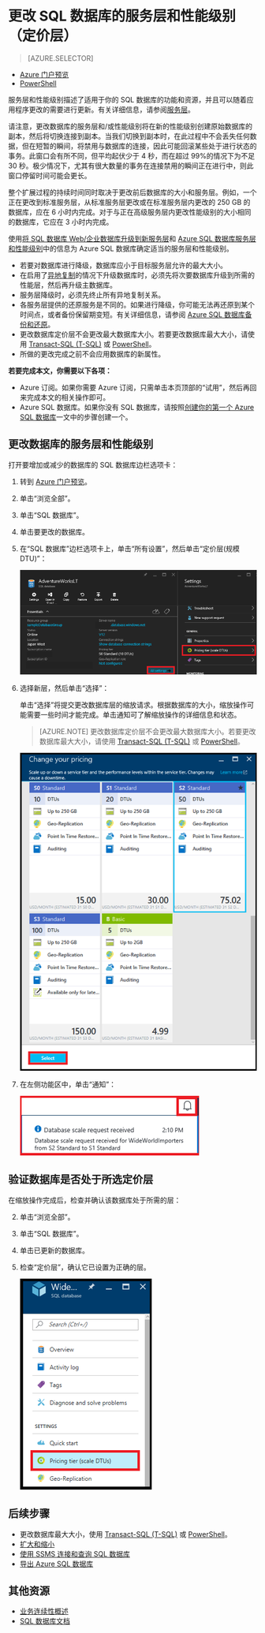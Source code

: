 <properties
	pageTitle="更改 Azure SQL 数据库的服务层和性能级别"
	description="“更改 Azure SQL 数据库的服务层和性能级别”介绍如何扩展或缩减 SQL 数据库。更改 Azure SQL 数据库的定价层。"
	services="sql-database"
	documentationCenter=""
	authors="stevestein"
	manager="jhubbard"
	editor=""/>

<tags
	ms.service="sql-database"
	ms.date="07/19/2016"
	wacn.date="09/26/2016" />


# 更改 SQL 数据库的服务层和性能级别（定价层）


> [AZURE.SELECTOR]
- [Azure 门户预览](/documentation/articles/sql-database-scale-up/)
- [PowerShell](/documentation/articles/sql-database-scale-up-powershell/)


服务层和性能级别描述了适用于你的 SQL 数据库的功能和资源，并且可以随着应用程序更改的需要进行更新。有关详细信息，请参阅[服务层](/documentation/articles/sql-database-service-tiers/)。

请注意，更改数据库的服务层和/或性能级别将在新的性能级别创建原始数据库的副本，然后将切换连接到副本。当我们切换到副本时，在此过程中不会丢失任何数据，但在短暂的瞬间，将禁用与数据库的连接，因此可能回滚某些处于进行状态的事务。此窗口会有所不同，但平均起伏少于 4 秒，而在超过 99%的情况下为不足 30 秒。极少情况下，尤其有很大数量的事务在连接禁用的瞬间正在进行中，则此窗口停留时间可能会更长。

整个扩展过程的持续时间同时取决于更改前后数据库的大小和服务层。例如，一个正在更改到标准服务层，从标准服务层更改或在标准服务层内更改的 250 GB 的数据库，应在 6 小时内完成。对于与正在高级服务层内更改性能级别的大小相同的数据库，它应在 3 小时内完成。


使用[将 SQL 数据库 Web/企业数据库升级到新服务层](/documentation/articles/sql-database-upgrade-server-portal/)和 [Azure SQL 数据库服务层和性能级别](/documentation/articles/sql-database-service-tiers/)中的信息为 Azure SQL 数据库确定适当的服务层和性能级别。

- 若要对数据库进行降级，数据库应小于目标服务层允许的最大大小。
- 在启用了[异地复制](/documentation/articles/sql-database-geo-replication-overview/)的情况下升级数据库时，必须先将次要数据库升级到所需的性能层，然后再升级主数据库。
- 服务层降级时，必须先终止所有异地复制关系。
- 各服务层提供的还原服务是不同的。如果进行降级，你可能无法再还原到某个时间点，或者备份保留期变短。有关详细信息，请参阅 [Azure SQL 数据库备份和还原](/documentation/articles/sql-database-business-continuity/)。
- 更改数据库定价层不会更改最大数据库大小。若要更改数据库最大大小，请使用 [Transact-SQL (T-SQL)](https://msdn.microsoft.com/zh-cn/library/mt574871.aspx) 或 [PowerShell](https://msdn.microsoft.com/zh-cn/library/mt619433.aspx)。
- 所做的更改完成之前不会应用数据库的新属性。



**若要完成本文，你需要以下各项：**

- Azure 订阅。如果你需要 Azure 订阅，只需单击本页顶部的“试用”，然后再回来完成本文的相关操作即可。
- Azure SQL 数据库。如果你没有 SQL 数据库，请按照[创建你的第一个 Azure SQL 数据库](/documentation/articles/sql-database-get-started/)一文中的步骤创建一个。


## 更改数据库的服务层和性能级别


打开要增加或减少的数据库的 SQL 数据库边栏选项卡：

1.	转到 [Azure 门户预览](https://manage.windowsazure.cn)。
2.	单击“浏览全部”。
3.	单击“SQL 数据库”。
2.	单击要更改的数据库。
3.	在“SQL 数据库”边栏选项卡上，单击“所有设置”，然后单击“定价层(规模 DTU)”：

    ![定价层][1]


1.  选择新层，然后单击“选择”：

    单击“选择”将提交更改数据库层的缩放请求。根据数据库的大小，缩放操作可能需要一些时间才能完成。单击通知可了解缩放操作的详细信息和状态。

    > [AZURE.NOTE] 更改数据库定价层不会更改最大数据库大小。若要更改数据库最大大小，请使用 [Transact-SQL (T-SQL)](https://msdn.microsoft.com/zh-cn/library/mt574871.aspx) 或 [PowerShell](https://msdn.microsoft.com/zh-cn/library/mt619433.aspx)。

    ![选择定价层][2]

3.	在左侧功能区中，单击“通知”：

    ![通知][3]

## 验证数据库是否处于所选定价层

   在缩放操作完成后，检查并确认该数据库处于所需的层：

2.	单击“浏览全部”。
3.	单击“SQL 数据库”。
2.	单击已更新的数据库。
3.	检查“定价层”，确认它已设置为正确的层。

    ![新价格][4]


## 后续步骤

- 更改数据库最大大小，使用 [Transact-SQL (T-SQL)](https://msdn.microsoft.com/zh-cn/library/mt574871.aspx) 或 [PowerShell](https://msdn.microsoft.com/zh-cn/library/mt619433.aspx)。
- [扩大和缩小](/documentation/articles/sql-database-elastic-scale-get-started/)
- [使用 SSMS 连接和查询 SQL 数据库](/documentation/articles/sql-database-connect-query-ssms/)
- [导出 Azure SQL 数据库](/documentation/articles/sql-database-export/)

## 其他资源

- [业务连续性概述](/documentation/articles/sql-database-business-continuity/)
- [SQL 数据库文档](/documentation/services/sql-databases)


<!--Image references-->
[1]: ./media/sql-database-scale-up/pricing-tile.png
[2]: ./media/sql-database-scale-up/choose-tier.png
[3]: ./media/sql-database-scale-up/scale-notification.png
[4]: ./media/sql-database-scale-up/new-tier.png

<!---HONumber=Mooncake_0919_2016-->